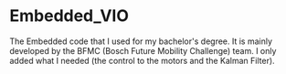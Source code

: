 # Embedded_VIO
The Embedded code that I used for my bachelor's degree. It is mainly developed by the BFMC (Bosch Future Mobility Challenge) team. I only added what I needed (the control to the motors and the Kalman Filter).
